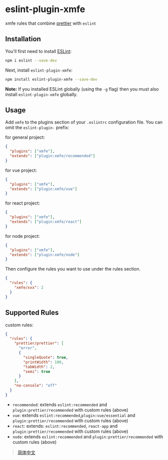 # eslint-plugin-xmfe

xmfe rules that combine [prettier](https://prettier.io/) with `eslint`

## Installation

You'll first need to install [ESLint](http://eslint.org):

```bash
npm i eslint --save-dev
```

Next, install `eslint-plugin-xmfe`:

```bash
npm install eslint-plugin-xmfe --save-dev
```

**Note:** If you installed ESLint globally (using the `-g` flag) then you must also install `eslint-plugin-xmfe` globally.

## Usage

Add `xmfe` to the plugins section of your `.eslintrc` configuration file. You can omit the `eslint-plugin-` prefix:

for general project:

```json
{
  "plugins": ["xmfe"],
  "extends": ["plugin:xmfe/recommended"]
}
```

for vue project:

```json
{
  "plugins": ["xmfe"],
  "extends": ["plugin:xmfe/vue"]
}
```

for react project:

```json
{
  "plugins": ["xmfe"],
  "extends": ["plugin:xmfe/react"]
}
```

for node project:

```json
{
  "plugins": ["xmfe"],
  "extends": ["plugin:xmfe/node"]
}
```

Then configure the rules you want to use under the rules section.

```json
{
  "rules": {
    "xmfe/xxx": 2
  }
}
```

## Supported Rules

custom rules:

```json
{
  "rules": {
    "prettier/prettier": [
      "error",
      {
        "singleQuote": true,
        "printWidth": 100,
        "tabWidth": 2,
        "semi": true
      }
    ],
    "no-console": "off"
  }
}
```

- `recommended`: extends `eslint:recommended` and `plugin:prettier/recommended` with custom rules (above)
- `vue`: extends `eslint:recommended`,`plugin:vue/essential` and `plugin:prettier/recommended` with custom rules (above)
- `react`: extends: `eslint:recommended`, `react-app` and `plugin:prettier/recommended` with custom rules (above)
- `node`: extends `eslint:recommended` and `plugin:prettier/recommended` with custom rules (above)

> [简体中文](http://codeio.dftoutiao.com/RESEARCH/eslint-plugin-xmfe/src/master/README_CN.md)
